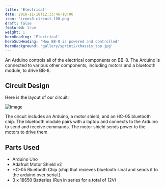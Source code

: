 ```yaml
---
title: 'Electrical'
date: 2018-11-18T12:33:46+10:00
icon: 'icons8-circuit-100.png'
draft: false
featured: true
weight: 1
heroHeading: 'Electrical'
heroSubHeading: 'How BB-8 is powered and controlled'
heroBackground: 'gallery/sprint2/chassis_top.jpg'
---
```


An Arduino controls all of the electrical components on BB-8. The Arduino is connected
to various other components, including motors and a bluetooth module, to drive BB-8.

## Circuit Design
Here is the layout of our circuit:

![image](../../images/circuit_diagram.png)

The circuit includes an Arduino, a motor shield, and an HC-05 bluetooth chip.
The bluetooth module pairs with a laptop and connects to the Arduino to send
and receive commands. The motor shield sends power to the motors to drive them.

## Parts Used
- Arduino Uno
- Adafruit Motor Shield v2
- HC-05 Bluetooth Chip (chip that recieves bluetooth sinal and sends it to the arduino over serial.)
- 3 x 18650 Batteries (Run in series for a total of 12V)